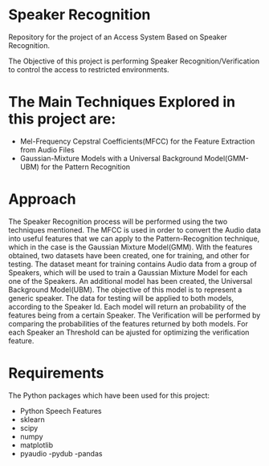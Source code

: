 # Speaker Recognition
Repository for the project of an Access System Based on Speaker Recognition.

The Objective of this project is performing Speaker Recognition/Verification to control the access to restricted environments.
# The Main Techniques Explored in this project are:
- Mel-Frequency Cepstral Coefficients(MFCC) for the Feature Extraction from Audio Files
- Gaussian-Mixture Models with a Universal Background Model(GMM-UBM) for the Pattern Recognition
# Approach
The Speaker Recognition process will be performed using the two techniques mentioned.
The MFCC is used in order to convert the Audio data into useful features that we can apply to the Pattern-Recognition technique, which in the case is the Gaussian Mixture Model(GMM).
With the features obtained, two datasets have been created, one for training, and other for testing. The dataset meant for training contains Audio data from a group of Speakers, which will be used to train a Gaussian Mixture Model for each one of the Speakers.
An additional model has been created, the Universal Background Model(UBM). The objective of this model is to represent a generic speaker. The data for testing will be applied to both models, according to the Speaker Id. Each model will return an probability of the features being from a certain Speaker. The Verification will be performed by comparing the probabilities of the features returned by both models. For each Speaker an Threshold can be ajusted for optimizing the verification feature.

 # Requirements
 
 The Python packages which have been used for this project:  
- Python Speech Features
- sklearn 
- scipy
- numpy
- matplotlib
- pyaudio
-pydub
-pandas 
